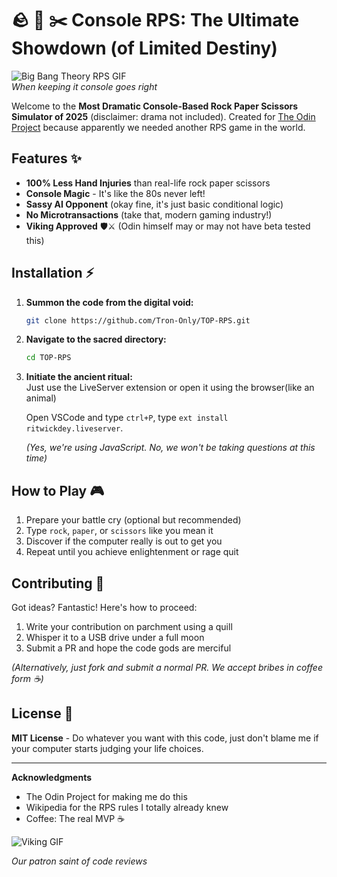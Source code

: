 # 🪨 📄 ✂️ Console RPS: The Ultimate Showdown (of Limited Destiny)

![Big Bang Theory RPS GIF](https://media.giphy.com/media/v1.Y2lkPTc5MGI3NjExMm5hYjRta29pZzFhN3hqeGh0MWVuOHg5NHZkajRqeGd4bnEyM2x5NCZlcD12MV9naWZzX3NlYXJjaCZjdD1n/RD3QScf0fgktocr353/giphy.gif)<br>
*When keeping it console goes right*

Welcome to the **Most Dramatic Console-Based Rock Paper Scissors Simulator of 2025** (disclaimer: drama not included). Created for [The Odin Project](https://www.theodinproject.com/) because apparently we needed another RPS game in the world.

## Features ✨

- **100% Less Hand Injuries** than real-life rock paper scissors  
- **Console Magic** - It's like the 80s never left!  
- **Sassy AI Opponent** (okay fine, it's just basic conditional logic)  
- **No Microtransactions** (take that, modern gaming industry!)  
- **Viking Approved** 🛡️⚔️ (Odin himself may or may not have beta tested this)

## Installation ⚡

1. **Summon the code from the digital void:**
   ```bash
   git clone https://github.com/Tron-Only/TOP-RPS.git
   ```
2. **Navigate to the sacred directory:**
   ```bash
   cd TOP-RPS
   ```
3. **Initiate the ancient ritual:**<br>
   Just use the LiveServer extension or open it using the browser(like an animal)<br>

   Open VSCode and type `ctrl+P`, type `ext install ritwickdey.liveserver`.

   *(Yes, we're using JavaScript. No, we won't be taking questions at this time)*

## How to Play 🎮

1. Prepare your battle cry (optional but recommended)  
2. Type `rock`, `paper`, or `scissors` like you mean it  
3. Discover if the computer really is out to get you  
4. Repeat until you achieve enlightenment or rage quit  

## Contributing 🤝

Got ideas? Fantastic! Here's how to proceed:

1. Write your contribution on parchment using a quill  
2. Whisper it to a USB drive under a full moon  
3. Submit a PR and hope the code gods are merciful  

*(Alternatively, just fork and submit a normal PR. We accept bribes in coffee form ☕)*

## License 📜

**MIT License** - Do whatever you want with this code, just don't blame me if your computer starts judging your life choices.

---

**Acknowledgments**  
- The Odin Project for making me do this  
- Wikipedia for the RPS rules I totally already knew  
- Coffee: The real MVP ☕  

![Viking GIF](https://media.giphy.com/media/v1.Y2lkPTc5MGI3NjExcnRhYW9tMGYyY3k2YXlsNnJqdGdqMXh0bnE0Nzh1ZWd6cmZxMGh2cCZlcD12MV9naWZzX3NlYXJjaCZjdD1n/DrcqyC7RW0Dyu798GJ/giphy.gif)

*Our patron saint of code reviews*
